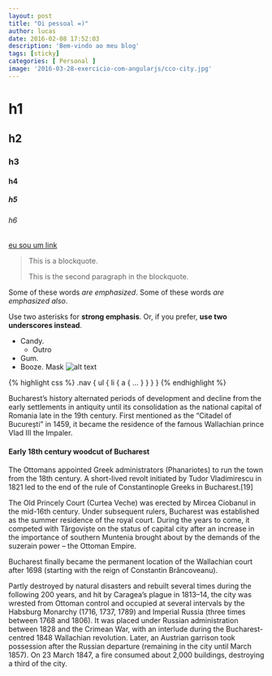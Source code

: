 ```yaml
---
layout: post
title: "Oi pessoal =)"
author: lucas
date: 2016-02-08 17:52:03
description: 'Bem-vindo ao meu blog'
tags: [sticky]
categories: [ Personal ]
image: '2016-03-28-exercicio-com-angularjs/cco-city.jpg'
---
```


# h1

## h2

### h3

#### h4

##### h5

###### h6

[eu sou um link](#vou)

> This is a blockquote.
> 
> This is the second paragraph in the blockquote.

Some of these words *are emphasized*.
Some of these words _are emphasized also_.

Use two asterisks for **strong emphasis**.
Or, if you prefer, __use two underscores instead__.

- Candy.
	+ Outro
- Gum.
- Booze.
Mask
![alt text](/path/to/img.jpg "Title")

{% highlight css %}
.nav {
    ul {
        li {
            a { 
                ...
            }
        }
    }
}
{% endhighlight %}

Bucharest’s history alternated periods of development and decline from the early settlements in antiquity until its consolidation as the national capital of Romania late in the 19th century. First mentioned as the “Citadel of București” in 1459, it became the residence of the famous Wallachian prince Vlad III the Impaler.

#### Early 18th century woodcut of Bucharest

The Ottomans appointed Greek administrators (Phanariotes) to run the town from the 18th century. A short-lived revolt initiated by Tudor Vladimirescu in 1821 led to the end of the rule of Constantinople Greeks in Bucharest.[19]

The Old Princely Court (Curtea Veche) was erected by Mircea Ciobanul in the mid-16th century. Under subsequent rulers, Bucharest was established as the summer residence of the royal court. During the years to come, it competed with Târgoviște on the status of capital city after an increase in the importance of southern Muntenia brought about by the demands of the suzerain power – the Ottoman Empire.

Bucharest finally became the permanent location of the Wallachian court after 1698 (starting with the reign of Constantin Brâncoveanu).

Partly destroyed by natural disasters and rebuilt several times during the following 200 years, and hit by Caragea’s plague in 1813–14, the city was wrested from Ottoman control and occupied at several intervals by the Habsburg Monarchy (1716, 1737, 1789) and Imperial Russia (three times between 1768 and 1806). It was placed under Russian administration between 1828 and the Crimean War, with an interlude during the Bucharest-centred 1848 Wallachian revolution. Later, an Austrian garrison took possession after the Russian departure (remaining in the city until March 1857). On 23 March 1847, a fire consumed about 2,000 buildings, destroying a third of the city.